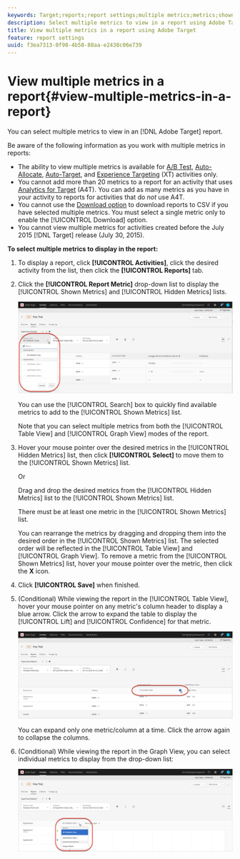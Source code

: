 ```yaml
---
keywords: Target;reports;report settings;multiple metrics;metrics;shown metrics;hidden metrics
description: Select multiple metrics to view in a report using Adobe Target.
title: View multiple metrics in a report using Adobe Target
feature: report settings
uuid: f3ea7313-0f98-4b58-88aa-e2438c06e739
---
```


# View multiple metrics in a report{#view-multiple-metrics-in-a-report}

You can select multiple metrics to view in an [!DNL Adobe Target] report.

Be aware of the following information as you work with multiple metrics in reports:

* The ability to view multiple metrics is available for [A/B Test](/help/c-activities/t-test-ab/test-ab.md), [Auto-Allocate](/help/c-activities/automated-traffic-allocation/automated-traffic-allocation.md), [Auto-Target](/help/c-activities/auto-target-to-optimize.md), and [Experience Targeting](/help/c-activities/t-experience-target/experience-target.md) (XT) activities only. 
* You cannot add more than 20 metrics to a report for an activity that uses [Analytics for Target](/help/c-integrating-target-with-mac/a4t/a4t.md) (A4T). You can add as many metrics as you have in your activity to reports for activities that do *not* use A4T. 
* You cannot use the [Download option](/help/c-reports/downloading-data-in-csv-file.md) to download reports to CSV if you have selected multiple metrics. You must select a single metric only to enable the [!UICONTROL Download] option. 
* You cannot view multiple metrics for activities created before the July 2015 [!DNL Target] release (July 30, 2015).

**To select multiple metrics to display in the report:**

1. To display a report, click **[!UICONTROL Activities]**, click the desired activity from the list, then click the **[!UICONTROL Reports]** tab. 
1. Click the **[!UICONTROL Report Metric]** drop-down list to display the [!UICONTROL Shown Metrics] and [!UICONTROL Hidden Metrics] lists.

   ![](assets/multiple_metrics.png)

   You can use the [!UICONTROL Search] box to quickly find available metrics to add to the [!UICONTROL Shown Metrics] list.

   Note that you can select multiple metrics from both the [!UICONTROL Table View] and [!UICONTROL Graph View] modes of the report. 

1. Hover your mouse pointer over the desired metrics in the [!UICONTROL Hidden Metrics] list, then click **[!UICONTROL Select]** to move them to the [!UICONTROL Shown Metrics] list.

   Or

   Drag and drop the desired metrics from the [!UICONTROL Hidden Metrics] list to the [!UICONTROL Shown Metrics] list.

   There must be at least one metric in the [!UICONTROL Shown Metrics] list.

   You can rearrange the metrics by dragging and dropping them into the desired order in the [!UICONTROL Shown Metrics] list. The selected order will be reflected in the [!UICONTROL Table View] and [!UICONTROL Graph View]. To remove a metric from the [!UICONTROL Shown Metrics] list, hover your mouse pointer over the metric, then click the **X** icon. 

1. Click **[!UICONTROL Save]** when finished. 
1. (Conditional) While viewing the report in the [!UICONTROL Table View], hover your mouse pointer on any metric's column header to display a blue arrow. Click the arrow to expand the table to display the [!UICONTROL Lift] and [!UICONTROL Confidence] for that metric.

   ![](assets/multiple_metrics_table.png)

   You can expand only one metric/column at a time. Click the arrow again to collapse the columns. 

1. (Conditional) While viewing the report in the Graph View, you can select individual metrics to display from the drop-down list:

   ![](assets/multiple_metrics_graph.png)

